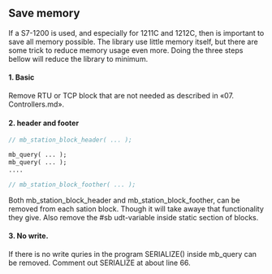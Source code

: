## Save memory 

If a S7-1200 is used, and especially for 1211C and 1212C, then is important to save all memory possible. The library use little memory itself, but there are some trick to reduce memory usage even more. Doing the three steps bellow will reduce the library to minimum.  


#### 1. Basic
Remove RTU or TCP block that are not needed as described in «07. Controllers.md».


#### 2. header and footer
```pascal
// mb_station_block_header( ... );

mb_query( ... );
mb_query( ... );
....

// mb_station_block_foother( ... );
```
Both mb_station_block_header and mb_station_block_foother, can be removed from each sation block. Though it will take awaye that functionality they give. Also remove the #sb udt-variable inside static section of blocks.


#### 3. No write.
If there is no write quries in the program SERIALIZE() inside mb_query can be removed. Comment out SERIALIZE at about line 66.
